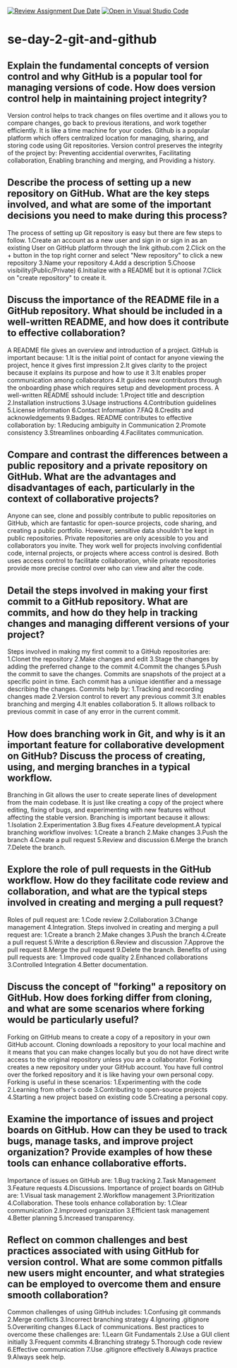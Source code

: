 [![Review Assignment Due Date](https://classroom.github.com/assets/deadline-readme-button-22041afd0340ce965d47ae6ef1cefeee28c7c493a6346c4f15d667ab976d596c.svg)](https://classroom.github.com/a/8wgCKhpZ)
[![Open in Visual Studio Code](https://classroom.github.com/assets/open-in-vscode-2e0aaae1b6195c2367325f4f02e2d04e9abb55f0b24a779b69b11b9e10269abc.svg)](https://classroom.github.com/online_ide?assignment_repo_id=18539479&assignment_repo_type=AssignmentRepo)
# se-day-2-git-and-github
## Explain the fundamental concepts of version control and why GitHub is a popular tool for managing versions of code. How does version control help in maintaining project integrity?
Version control helps to track changes on files overtime and it allows you to compare changes, go back to previous iterations, and work together efficiently. It is like a time machine for your codes. Github is a popular platform which offers centralized location for managing, sharing, and storing code using Git repositories. Version control preserves the integrity of the project by: Preventing accidential overwrites, Facilitating collaboration, Enabling branching and merging, and Providing a history.
## Describe the process of setting up a new repository on GitHub. What are the key steps involved, and what are some of the important decisions you need to make during this process?
The process of setting up Git repository is easy but there are few steps to follow. 1.Create an account as a new user and sign in or sign in as an existing User on GitHub platform through the link github.com 2.Click on the + button in the top right corner and select "New repository" to click a new repository 3.Name your repository 4.Add a description 5.Choose visibility(Public/Private) 6.Initialize with a README but it is optional 7.Click on "create repository" to create it.
## Discuss the importance of the README file in a GitHub repository. What should be included in a well-written README, and how does it contribute to effective collaboration?
A README file gives an overview and introduction of a project. GitHub is important because: 1.It is the initial point of contact for anyone viewing the project, hence it gives first impression 2.It gives clarity to the project because it explains its purpose and how to use it 3.It enables proper communication among collaborators 4.It guides new contributors through the onboarding phase which requires setup and development process. A well-written README sshould include: 1.Project title and description 2.Installation instructions 3.Usage instructions 4.Contribution guidelines 5.License information 6.Contact Information 7.FAQ 8.Credits and acknowledgements 9.Badges. README contributes to effective collaboration by: 1.Reducing ambiguity in Communication 2.Promote consistency 3.Streamlines onboarding 4.Facilitates communication.
## Compare and contrast the differences between a public repository and a private repository on GitHub. What are the advantages and disadvantages of each, particularly in the context of collaborative projects?
Anyone can see, clone and possibly contribute to public repositories on GitHub, which are fantastic for open-source projects, code sharing, and creating a public portfolio. However, sensitive data shouldn't be kept in public repositories. Private repositories are only acessible to you and collaborators you invite. They work well for projects involving confidential code, internal projects, or projects where access control is desired. Both uses access control to facilitate collaboration, while private repositories provide more precise control over who can view and alter the code.
## Detail the steps involved in making your first commit to a GitHub repository. What are commits, and how do they help in tracking changes and managing different versions of your project?
Steps involved in making my first commit to a GitHub repositories are: 1.Clonet the repository 2.Make changes and edit 3.Stage the changes by adding the preferred change to the commit 4.Commit the changes 5.Push the commit to save the changes. Commits are snapshots of the project at a specific point in time. Each commit has a unique identifier and a message describing the changes. Commits help by: 1.Tracking and recording changes made 2.Version control to revert any previous commit 3.It enables branching and merging 4.It enables collaboration 5. It allows rollback to previous commit in case of any error in the current commit.
## How does branching work in Git, and why is it an important feature for collaborative development on GitHub? Discuss the process of creating, using, and merging branches in a typical workflow.
Branching in Git allows the user to create seperate lines of development from the main codebase. It is just like creating a copy of the project where editing, fixing of bugs, and experimenting with new features without affecting the stable version. Branching is important because it allows: 1.Isolation 2.Experimentation 3.Bug fixes 4.Feature development.A typical branching workflow involves: 1.Create a branch 2.Make changes 3.Push the branch 4.Create a pull request 5.Review and discussion 6.Merge the branch 7.Delete the branch.
## Explore the role of pull requests in the GitHub workflow. How do they facilitate code review and collaboration, and what are the typical steps involved in creating and merging a pull request?
Roles of pull request are: 1.Code review 2.Collaboration 3.Change management 4.Integration. Steps involved in creating and merging a pull request are: 1.Create a branch 2.Make changes 3.Push the branch 4.Create a pull request 5.Write a description 6.Review and discussion 7.Approve the pull request 8.Merge the pull request 9.Delete the branch. Benefits of using pull requests are: 1.Improved code quality 2.Enhanced collaborations 3.Controlled Integration 4.Better documentation.
## Discuss the concept of "forking" a repository on GitHub. How does forking differ from cloning, and what are some scenarios where forking would be particularly useful?
Forking on GitHub means to create a copy of a repository in your own GitHub account. Cloning downloads a repository to your local machine and it means that you can make changes locally but you do not have direct write access to the original repository unless you are a collaborator. Forking creates a new repository under your GitHub account. You have full control over the forked repository and it is like having your own personal copy. Forking is useful in these scenarios: 1.Experimenting with the code 2.Learning from other's code 3.Contributing to open-source projects 4.Starting a new project based on existing code 5.Creating a personal copy.
## Examine the importance of issues and project boards on GitHub. How can they be used to track bugs, manage tasks, and improve project organization? Provide examples of how these tools can enhance collaborative efforts.
Importance of issues on GitHub are: 1.Bug tracking 2.Task Management 3.Feature requests 4.Discussions. Importance of project boards on GitHub are: 1.Visual task management 2.Workflow management 3.Prioritization 4.Collaboration. These tools enhance collaboration by: 1.Clear communication 2.Improved organization 3.Efficient task management 4.Better planning 5.Increased transparency.
## Reflect on common challenges and best practices associated with using GitHub for version control. What are some common pitfalls new users might encounter, and what strategies can be employed to overcome them and ensure smooth collaboration?
Common challenges of using GitHub includes: 1.Confusing git commands 2.Merge conflicts 3.Incorrect branching strategy 4.Ignoring .gitignore 5.Overwriting changes 6.Lack of communications. Best practices to overcome these challenges are: 1.Learn Git Fundamentals 2.Use a GUI client initially 3.Frequent commits 4.Branching strategy 5.Thorough code review 6.Effective communication 7.Use .gitignore effectively 8.Always practice 9.Always seek help.
